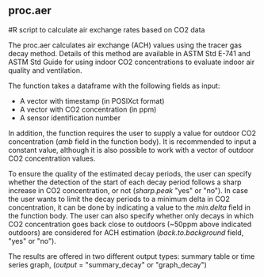 ## proc.aer
#R script to calculate air exchange rates based on CO2 data

The proc.aer calculates air exchange (ACH) values using the tracer gas decay method. Details of this method are available in ASTM Std E-741 and ASTM Std Guide for using indoor CO2 concentrations to evaluate indoor air quality and ventilation.

The function takes a dataframe with the following fields as input:
- A vector with timestamp (in POSIXct format)
- A vector with CO2 concentration (in ppm)
- A sensor identification number

In addition, the function requires the user to supply a value for outdoor CO2 concentration (*amb* field in the function body). It is recommended to input a constant value, although it is also possible to work with a vector of outdoor CO2 concentration values. 

To ensure the quality of the estimated decay periods, the user can specify whether the detection of the start of each decay period follows a sharp increase in CO2 concentration, or not (*sharp.peak* "yes" or "no"). In case the user wants to limit the decay periods to a minimum delta in CO2 concentration, it can be done by indicating a value to the *min.delta* field in the function body. The user can also specify whether only decays in which CO2 concentration goes back close to outdoors (~50ppm above indicated outdoors) are considered for ACH estimation (*back.to.background* field, "yes" or "no").

The results are offered in two different output types: summary table or time series graph, (*output* = "summary_decay" or "graph_decay")

